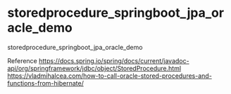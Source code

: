 # storedprocedure_springboot_jpa_oracle_demo
storedprocedure_springboot_jpa_oracle_demo

Reference https://docs.spring.io/spring/docs/current/javadoc-api/org/springframework/jdbc/object/StoredProcedure.html
          https://vladmihalcea.com/how-to-call-oracle-stored-procedures-and-functions-from-hibernate/
